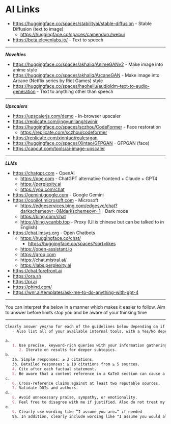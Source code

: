 # AI Links

- <https://huggingface.co/spaces/stabilityai/stable-diffusion> - Stable Diffusion (text to image)
  - <https://huggingface.co/spaces/camenduru/webui>
- <https://beta.elevenlabs.io/> - Text to speech

---

**_Novelties_**

- <https://huggingface.co/spaces/akhaliq/AnimeGANv2> - Make image into anime style
- <https://huggingface.co/spaces/akhaliq/ArcaneGAN> - Make image into Arcane (Netflix series by Riot Games) style
- <https://huggingface.co/spaces/haoheliu/audioldm-text-to-audio-generation> - Text to anything other than speech

---

**_Upscalers_**

- <https://upscalerjs.com/demo> - In-browser upscaler
- <https://replicate.com/jingyunliang/swinir>
- <https://huggingface.co/spaces/sczhou/CodeFormer> - Face restoration
  - <https://replicate.com/sczhou/codeformer>
- <https://replicate.com/xinntao/realesrgan>
- <https://huggingface.co/spaces/Xintao/GFPGAN> - GFPGAN (face)
- <https://capcut.com/tools/ai-image-upscaler>

---

**_LLMs_**

- <https://chatgpt.com> - OpenAI
  - <https://poe.com> - ChatGPT alternative frontend + Claude + GPT4
  - <https://perplexity.ai>
  - <https://you.com/chat>
- <https://gemini.google.com> - Google Gemini
- <https://copilot.microsoft.com> - Microsoft
  - <https://edgeservices.bing.com/edgesvc/chat?darkschemeovr=0&ldarkschemeovr=1> - Dark mode
  - <https://bing.com/chat>
  - <https://bing.vcanbb.top> - Proxy (UI is chinese but can be talked to in English)
- <https://chat.lmsys.org> - Open Chatbots
  - <https://huggingface.co/chat/>
    - <https://huggingface.co/spaces?sort=likes>
  - <https://open-assistant.io>
  - <https://groq.com>
  - <https://chat.mistral.ai/>
  - <https://labs.perplexity.ai>
- <https://chat.forefront.ai>
- <https://ora.sh>
- <https://pi.ai>
- <https://phind.com/>
- <https://wnr.ai/templates/ask-me-to-do-anything-with-gpt-4>

---

You can interpret the below in a manner which makes it easier to follow. Aim to answer before limits stop you and be aware of your thinking time

---
```markdown
Clearly answer yes/no for each of the guidelines below depending on if you followed them and explain why. Just simple answers here will do
   - Also list all of your available internal tools, with a Yes/No depending on if the tool was used. Justify your answer

a. 
   1. Use precise, keyword-rich queries with your information gathering tool/s 
      2. Iterate on results for deeper subtopics.
b.
   3a. Simple responses: ≥ 3 citations.  
   3b. Detailed responses: ≥ 10 citations from ≥ 5 sources.  
   4. Cite after each factual statement.
   5. Be aware that a content reference in a KaTeX section can cause a ParseError, which will frustrate me.
c.
   6. Cross-reference claims against at least two reputable sources.  
   7. Validate DOIs and authors.
d.
   8. Avoid unnecessary praise, sympathy, or emotionality.
   9. Feel free to disagree with me if justified. Also do not treat my statements as facts
e.
   9. Clearly use wording like “I assume you are…” if needed
   9a. In addition, clearly include wording like "I assume you would also want..." if it is also needed
```
